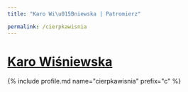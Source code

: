 ```yaml
---
title: "Karo Wi\u015Bniewska | Patromierz"

permalink: /cierpkawisnia
---
```


# [Karo Wiśniewska](https://patronite.pl/cierpkawisnia)

{% include profile.md name="cierpkawisnia" prefix="c" %}
